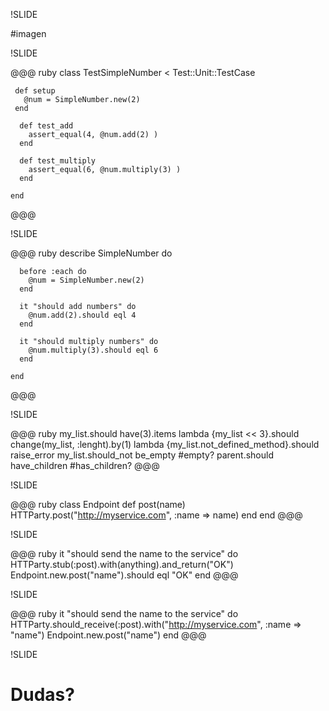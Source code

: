 !SLIDE

#imagen

!SLIDE 

@@@ ruby
    class TestSimpleNumber < Test::Unit::TestCase
     
     def setup
       @num = SimpleNumber.new(2)
     end

      def test_add
        assert_equal(4, @num.add(2) )
      end
     
      def test_multiply
        assert_equal(6, @num.multiply(3) )
      end

    end
@@@


!SLIDE 

@@@ ruby
    describe SimpleNumber do
      
      before :each do
        @num = SimpleNumber.new(2)
      end
     
      it "should add numbers" do
        @num.add(2).should eql 4
      end
      
      it "should multiply numbers" do
        @num.multiply(3).should eql 6
      end
     
    end
@@@

!SLIDE

@@@ ruby
    my_list.should have(3).items
    lambda {my_list << 3}.should change(my_list, :lenght).by(1)
    lambda {my_list.not_defined_method}.should raise_error
    my_list.should_not be_empty #empty?
    parent.should have_children #has_children?
@@@

!SLIDE

@@@ ruby
    class Endpoint
      def post(name)
        HTTParty.post("http://myservice.com", :name => name)
      end
    end
@@@

!SLIDE

@@@ ruby
    it "should send the name to the service" do
      HTTParty.stub(:post).with(anything).and_return("OK")
      Endpoint.new.post("name").should eql "OK"
    end
@@@

!SLIDE

@@@ ruby
    it "should send the name to the service" do
      HTTParty.should_receive(:post).with("http://myservice.com", :name => "name")
      Endpoint.new.post("name")
    end
@@@

!SLIDE
# Dudas?

